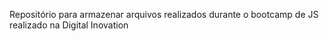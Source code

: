 Repositório para armazenar arquivos realizados durante o bootcamp de JS realizado na Digital Inovation
